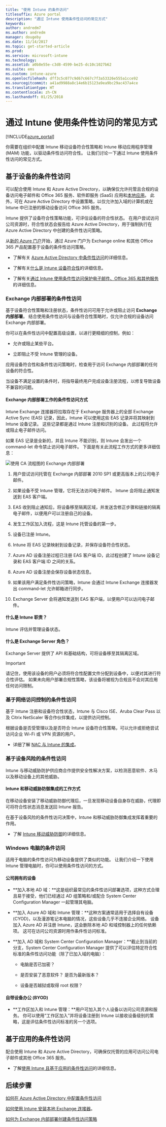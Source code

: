 ```yaml
---
title: "使用 Intune 的条件访问"
titlesuffix: Azure portal
description: "通过 Intune 使用条件性访问的常见方式"
keywords: 
author: andredm7
ms.author: andredm
manager: dougeby
ms.date: 11/14/2017
ms.topic: get-started-article
ms.prod: 
ms.service: microsoft-intune
ms.technology: 
ms.assetid: a0b8e55e-c3d8-4599-be25-dc10c1027b62
ms.suite: ems
ms.custom: intune-azure
ms.openlocfilehash: dff3c5c077c9d67c667c7f3a53326e555a1cce92
ms.sourcegitcommit: a41ad9988a8c14e6b15123a9ea9bc29ac437a4ce
ms.translationtype: HT
ms.contentlocale: zh-CN
ms.lasthandoff: 01/25/2018
---
```

# <a name="common-ways-to-use-conditional-access-with-intune"></a>通过 Intune 使用条件性访问的常见方式

[!INCLUDE[azure_portal](./includes/azure_portal.md)]

你需要在组织中配置 Intune 移动设备符合性策略和 Intune 移动应用程序管理 (MAM) 功能，以驱动条件性访问符合性。 让我们讨论一下通过 Intune 使用条件性访问的常见方式。

## <a name="device-based-conditional-access"></a>基于设备的条件性访问

可以配合使用 Intune 和 Azure Active Directory，以确保仅允许托管且合规的设备访问电子邮件和 Office 365 服务、软件即服务 (SaaS) 应用和[本地应用](https://docs.microsoft.com/azure/active-directory/active-directory-application-proxy-get-started)。 此外，可在 Azure Active Directory 中设置策略，以仅允许加入域的计算机或在 Intune 中已注册的移动设备访问 Office 365 服务。

Intune 提供了设备符合性策略功能，可评估设备的符合性状态。 在用户尝试访问公司资源时，符合性状态会报告给 Azure Active Directory，用于强制执行在 Azure Active Directory 中创建的条件性访问策略。

从[新的 Azure 门户](https://docs.microsoft.com/intune-azure/introduction/what-is-microsoft-intune)开始，通过 Azure 门户为 Exchange online 和其他 Office 365 产品配置基于设备的条件性访问策略。

-   了解有关 [Azure Active Directory 中条件性访问](https://docs.microsoft.com/azure/active-directory/active-directory-conditional-access-azure-portal)的详细信息。

-   了解有关[什么是 Intune 设备符合性](device-compliance.md)的详细信息。

-   了解有关[通过 Intune 使用条件性访问保护电子邮件、Office 365 和其他服务](https://docs.microsoft.com/intune-classic/deploy-use/restrict-access-to-email-and-o365-services-with-microsoft-intune)的详细信息。

### <a name="conditional-access-for-exchange-on-premises"></a>Exchange 内部部署的条件性访问

基于设备符合性策略和注册状态，条件性访问可用于允许或阻止访问 **Exchange 内部部署**。 结合使用条件性访问与设备符合性策略时，仅允许合规的设备访问 Exchange 内部部署。

你可以在条件性访问中配置高级设置，以进行更精细的控制，例如：

-   允许或阻止某些平台。

-   立即阻止不受 Intune 管理的设备。

应用设备符合性和条件性访问策略时，检查用于访问 Exchange 内部部署的任何设备的符合性。

当设备不满足设置的条件时，将指导最终用户完成设备注册流程，以修复导致设备不兼容的问题。

#### <a name="how-conditional-access-for-exchange-on-premises-works"></a>Exchange 内部部署工作的条件性访问方式

Intune Exchange 连接器将拉取存在于 Exchange 服务器上的全部 Exchange Active Sync (EAS) 记录，因此，Intune 可以使用这些 EAS 记录并将其映射到 Intune 设备记录。 这些记录都是通过 Intune 注册和识别的设备。 此过程将允许或阻止电子邮件访问。

如果 EAS 记录是全新的，并且 Intune 不能识别，则 Intune 会发出一个 command-let 命令禁止访问电子邮件。 下面是有关此流程工作方式的更多详细信息：

![使用 CA 流程图的 Exchange 内部部署](./media/ca-intune-common-ways-1.png)

1.  用户尝试访问托管在 Exchange 内部部署 2010 SP1 或更高版本上的公司电子邮件。

2.  如果设备不受 Intune 管理，它将无法访问电子邮件。 Intune 会将阻止通知发送到 EAS 客户端。

3.  EAS 收到阻止通知后，将设备移至隔离区域，并发送含修正步骤和链接的隔离电子邮件，以便用户可以注册自己的设备。

4.  发生工作区加入流程，这是 Intune 托管设备的第一步。

5.  设备已注册 Intune。

6.  Intune 将 EAS 记录映射到设备记录，并保存设备符合性状态。

7.  Azure AD 设备注册过程已注册 EAS 客户端 ID，此过程创建了 Intune 设备记录和 EAS 客户端 ID 之间的关系。

8.  Azure AD 设备注册会保存设备状态信息。

9.  如果该用户满足条件性访问策略，Intune 会通过 Intune Exchange 连接器发出 command-let 允许邮箱进行同步。

10. Exchange Server 会将通知发送到 EAS 客户端，以便用户可以访问电子邮件。

#### <a name="whats-the-intune-role"></a>什么是 Intune 职责？

Intune 评估并管理设备状态。

#### <a name="whats-the-exchange-server-role"></a>什么是 Exchange Server 角色？

Exchange Server 提供了 API 和基础结构，可将设备移至其隔离区域。

> [!IMPORTANT]
> 请记住，使用该设备的用户必须将符合性配置文件分配到设备中，以便对其进行符合性评估。 如果未向用户部署合规性策略，该设备将被视为合规且不会对其应用任何访问限制。

### <a name="conditional-access-based-on-network-access-control"></a>基于网络访问控制的条件性访问

基于 Intune 注册和设备符合性状态，Intune 与 Cisco ISE、Aruba Clear Pass 以及 Citrix NetScaler 等合作伙伴集成，以提供访问控制。

根据设备是否受管理以及是否符合 Intune 设备符合性策略，可以允许或拒绝尝试访问企业 Wi-Fi 或 VPN 资源的用户。

-   详细了解 [NAC 与 Intune 的集成](network-access-control-integrate.md)。

### <a name="conditional-access-based-on-device-risk"></a>基于设备风险的条件性访问

Intune 与移动威胁防护供应商合作提供安全性解决方案，以检测恶意软件、木马以及移动设备上的其他威胁。

#### <a name="how-the-intune-and-mobile-threat-defense-integration-works"></a>Intune 和移动威胁防御集成的工作方式

在移动设备安装了移动威胁防御代理后，一旦发现移动设备自身存在威胁，代理即可将符合性状态消息发送回 Intune 报告。

在基于设备风险的条件性访问决策中，Intune 和移动威胁防御集成发挥着重要的作用。

-   了解 [Intune 移动威胁防御](https://docs.microsoft.com/intune-classic/deploy-use/mobile-threat-defense)的详细信息。

### <a name="conditional-access-for-windows-pcs"></a>Windows 电脑的条件访问

适用于电脑的条件性访问为移动设备提供了类似的功能。 让我们介绍一下使用 Intune 管理电脑时，你可以使用条件性访问的方式。

#### <a name="corporate-owned"></a>公司拥有的设备

-   **加入本地 AD 域：**这是组织最常见的条件性访问部署选项，这种方式合理且易于接受，他们已经通过 AD 组策略和/或配合 System Center Configuration Manager 一起管理其电脑。

-   **加入 Azure AD 域和 Intune 管理：**这种方案通常适用于选择自有设备 (CYOD)，以及漫游笔记本电脑的情况，这些设备几乎不连接企业网络。 设备加入 Azure AD 并注册 Intune，这会删除本地 AD 和域控制器上的任何依赖项。 这可在访问公司资源时用作条件性访问标准。

-   **加入 AD 域和 System Center Configuration Manager：**截止到当前的分支，System Center Configuration Manager 提供了可以评估特定符合性标准的条件性访问功能（除了已加入域的电脑）：

    -   电脑是否已加密？

    -   是否安装了恶意软件？ 是否为最新版本？

    -   设备是否越狱或取得 root 权限？

#### <a name="bring-your-own-device-byod"></a>自带设备办公 (BYOD)

-   **工作区加入和 Intune 管理：**用户可加入其个人设备以访问公司资源和服务。 你可以使用“工作区加入”并将设备注册到 Intune 以接收设备级别的策略，这是评估条件性访问标准的另一个选项。

## <a name="app-based-conditional-access"></a>基于应用的条件性访问

配合使用 Intune 和 Azure Active Directory，可确保仅托管的应用可访问公司电子邮件或其他 Office 365 服务。

-   了解[使用 Intune 且基于应用的条件性访问](app-based-conditional-access-intune.md)的详细信息。

## <a name="next-steps"></a>后续步骤

[如何在 Azure Active Directory 中配置条件性访问](https://docs.microsoft.com/azure/active-directory/active-directory-conditional-access-azure-portal)

[如何使用 Intune 安装本地 Exchange 连接器](https://docs.microsoft.com/intune/exchange-connector-install)。

[如何为 Exchange 内部部署创建条件性访问策略](conditional-access-exchange-create.md)
